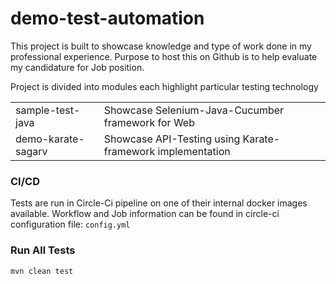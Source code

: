 # demo-test-automation
This project is built to showcase knowledge and type of work done in my professional experience. Purpose to host this on Github is to help evaluate my candidature for Job position.

Project is divided into modules each highlight particular testing technology

|||
|-------------------|-------------------------------------------------------------|
|sample-test-java   | Showcase Selenium-Java-Cucumber framework for Web           |
|demo-karate-sagarv | Showcase API-Testing using Karate-framework implementation  |

### CI/CD
Tests are run in Circle-Ci pipeline on one of their internal docker images available. 
Workflow and Job information can be found in circle-ci configuration file:  ```config.yml```

### Run All Tests
```mvn clean test```
